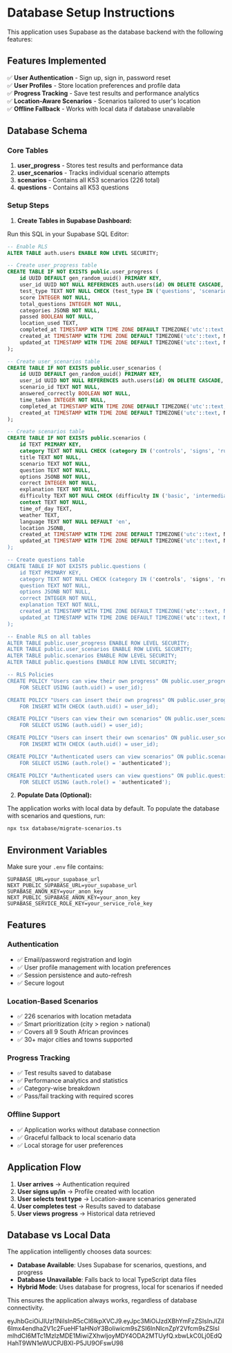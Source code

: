 # Database Setup Instructions

This application uses Supabase as the database backend with the following features:

## Features Implemented

✅ **User Authentication** - Sign up, sign in, password reset  
✅ **User Profiles** - Store location preferences and profile data  
✅ **Progress Tracking** - Save test results and performance analytics  
✅ **Location-Aware Scenarios** - Scenarios tailored to user's location  
✅ **Offline Fallback** - Works with local data if database unavailable

## Database Schema

### Core Tables

1. **user_progress** - Stores test results and performance data
2. **user_scenarios** - Tracks individual scenario attempts
3. **scenarios** - Contains all K53 scenarios (226 total)
4. **questions** - Contains all K53 questions

### Setup Steps

1. **Create Tables in Supabase Dashboard:**

Run this SQL in your Supabase SQL Editor:

```sql
-- Enable RLS
ALTER TABLE auth.users ENABLE ROW LEVEL SECURITY;

-- Create user_progress table
CREATE TABLE IF NOT EXISTS public.user_progress (
    id UUID DEFAULT gen_random_uuid() PRIMARY KEY,
    user_id UUID NOT NULL REFERENCES auth.users(id) ON DELETE CASCADE,
    test_type TEXT NOT NULL CHECK (test_type IN ('questions', 'scenarios')),
    score INTEGER NOT NULL,
    total_questions INTEGER NOT NULL,
    categories JSONB NOT NULL,
    passed BOOLEAN NOT NULL,
    location_used TEXT,
    completed_at TIMESTAMP WITH TIME ZONE DEFAULT TIMEZONE('utc'::text, NOW()) NOT NULL,
    created_at TIMESTAMP WITH TIME ZONE DEFAULT TIMEZONE('utc'::text, NOW()) NOT NULL,
    updated_at TIMESTAMP WITH TIME ZONE DEFAULT TIMEZONE('utc'::text, NOW()) NOT NULL
);

-- Create user_scenarios table
CREATE TABLE IF NOT EXISTS public.user_scenarios (
    id UUID DEFAULT gen_random_uuid() PRIMARY KEY,
    user_id UUID NOT NULL REFERENCES auth.users(id) ON DELETE CASCADE,
    scenario_id TEXT NOT NULL,
    answered_correctly BOOLEAN NOT NULL,
    time_taken INTEGER NOT NULL,
    completed_at TIMESTAMP WITH TIME ZONE DEFAULT TIMEZONE('utc'::text, NOW()) NOT NULL,
    created_at TIMESTAMP WITH TIME ZONE DEFAULT TIMEZONE('utc'::text, NOW()) NOT NULL
);

-- Create scenarios table
CREATE TABLE IF NOT EXISTS public.scenarios (
    id TEXT PRIMARY KEY,
    category TEXT NOT NULL CHECK (category IN ('controls', 'signs', 'rules', 'mixed')),
    title TEXT NOT NULL,
    scenario TEXT NOT NULL,
    question TEXT NOT NULL,
    options JSONB NOT NULL,
    correct INTEGER NOT NULL,
    explanation TEXT NOT NULL,
    difficulty TEXT NOT NULL CHECK (difficulty IN ('basic', 'intermediate', 'advanced')),
    context TEXT NOT NULL,
    time_of_day TEXT,
    weather TEXT,
    language TEXT NOT NULL DEFAULT 'en',
    location JSONB,
    created_at TIMESTAMP WITH TIME ZONE DEFAULT TIMEZONE('utc'::text, NOW()) NOT NULL,
    updated_at TIMESTAMP WITH TIME ZONE DEFAULT TIMEZONE('utc'::text, NOW') NOT NULL
);

-- Create questions table
CREATE TABLE IF NOT EXISTS public.questions (
    id TEXT PRIMARY KEY,
    category TEXT NOT NULL CHECK (category IN ('controls', 'signs', 'rules')),
    question TEXT NOT NULL,
    options JSONB NOT NULL,
    correct INTEGER NOT NULL,
    explanation TEXT NOT NULL,
    created_at TIMESTAMP WITH TIME ZONE DEFAULT TIMEZONE('utc'::text, NOW()) NOT NULL,
    updated_at TIMESTAMP WITH TIME ZONE DEFAULT TIMEZONE('utc'::text, NOW()) NOT NULL
);

-- Enable RLS on all tables
ALTER TABLE public.user_progress ENABLE ROW LEVEL SECURITY;
ALTER TABLE public.user_scenarios ENABLE ROW LEVEL SECURITY;
ALTER TABLE public.scenarios ENABLE ROW LEVEL SECURITY;
ALTER TABLE public.questions ENABLE ROW LEVEL SECURITY;

-- RLS Policies
CREATE POLICY "Users can view their own progress" ON public.user_progress
    FOR SELECT USING (auth.uid() = user_id);

CREATE POLICY "Users can insert their own progress" ON public.user_progress
    FOR INSERT WITH CHECK (auth.uid() = user_id);

CREATE POLICY "Users can view their own scenarios" ON public.user_scenarios
    FOR SELECT USING (auth.uid() = user_id);

CREATE POLICY "Users can insert their own scenarios" ON public.user_scenarios
    FOR INSERT WITH CHECK (auth.uid() = user_id);

CREATE POLICY "Authenticated users can view scenarios" ON public.scenarios
    FOR SELECT USING (auth.role() = 'authenticated');

CREATE POLICY "Authenticated users can view questions" ON public.questions
    FOR SELECT USING (auth.role() = 'authenticated');
```

2. **Populate Data (Optional):**

The application works with local data by default. To populate the database with scenarios and questions, run:

```bash
npx tsx database/migrate-scenarios.ts
```

## Environment Variables

Make sure your `.env` file contains:

```
SUPABASE_URL=your_supabase_url
NEXT_PUBLIC_SUPABASE_URL=your_supabase_url
SUPABASE_ANON_KEY=your_anon_key
NEXT_PUBLIC_SUPABASE_ANON_KEY=your_anon_key
SUPABASE_SERVICE_ROLE_KEY=your_service_role_key
```

## Features

### Authentication

- ✅ Email/password registration and login
- ✅ User profile management with location preferences
- ✅ Session persistence and auto-refresh
- ✅ Secure logout

### Location-Based Scenarios

- ✅ 226 scenarios with location metadata
- ✅ Smart prioritization (city > region > national)
- ✅ Covers all 9 South African provinces
- ✅ 30+ major cities and towns supported

### Progress Tracking

- ✅ Test results saved to database
- ✅ Performance analytics and statistics
- ✅ Category-wise breakdown
- ✅ Pass/fail tracking with required scores

### Offline Support

- ✅ Application works without database connection
- ✅ Graceful fallback to local scenario data
- ✅ Local storage for user preferences

## Application Flow

1. **User arrives** → Authentication required
2. **User signs up/in** → Profile created with location
3. **User selects test type** → Location-aware scenarios generated
4. **User completes test** → Results saved to database
5. **User views progress** → Historical data retrieved

## Database vs Local Data

The application intelligently chooses data sources:

- **Database Available**: Uses Supabase for scenarios, questions, and progress
- **Database Unavailable**: Falls back to local TypeScript data files
- **Hybrid Mode**: Uses database for progress, local for scenarios if needed

This ensures the application always works, regardless of database connectivity.

eyJhbGciOiJIUzI1NiIsInR5cCI6IkpXVCJ9.eyJpc3MiOiJzdXBhYmFzZSIsInJlZiI6Imx4endha2V1c2FueHF1aHNoY3BoIiwicm9sZSI6InNlcnZpY2Vfcm9sZSIsImlhdCI6MTc1MzIzMDE1MiwiZXhwIjoyMDY4ODA2MTUyfQ.xbwLkC0Lj0EdQHahT9WN1eWUCPJBXl-P5JU9OFswU98
